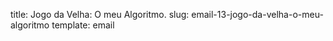 title: Jogo da Velha: O meu Algoritmo.
slug: email-13-jogo-da-velha-o-meu-algoritmo
template: email
